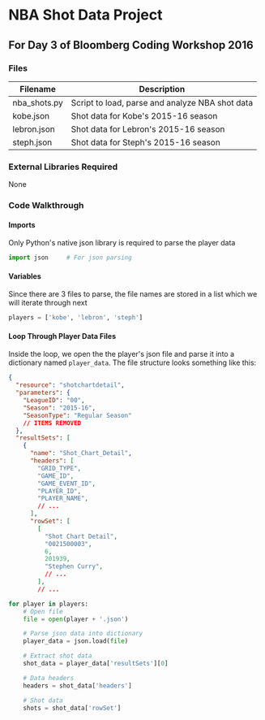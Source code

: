 # NBA Shot Data Project
## For Day 3 of Bloomberg Coding Workshop 2016

### Files

Filename | Description
---|---
nba_shots.py | Script to load, parse and analyze NBA shot data
kobe.json | Shot data for Kobe's 2015-16 season
lebron.json | Shot data for Lebron's 2015-16 season
steph.json | Shot data for Steph's 2015-16 season

### External Libraries Required
None

### Code Walkthrough


#### Imports
Only Python's native json library is required to parse the player data
``` python
import json		# For json parsing

```

#### Variables
Since there are 3 files to parse, the file names are stored in a list which
we will iterate through next

``` python
players = ['kobe', 'lebron', 'steph']

```

#### Loop Through Player Data Files
Inside the loop, we open the the player's json file and parse it into a
dictionary named `player_data`.  The file structure looks something like this:

``` json
{
  "resource": "shotchartdetail",
  "parameters": {
    "LeagueID": "00",
    "Season": "2015-16",
    "SeasonType": "Regular Season"
    // ITEMS REMOVED
  },
  "resultSets": [
    {
      "name": "Shot_Chart_Detail",
      "headers": [
        "GRID_TYPE",
        "GAME_ID",
        "GAME_EVENT_ID",
        "PLAYER_ID",
        "PLAYER_NAME",
        // ...
      ],
      "rowSet": [
        [
          "Shot Chart Detail",
          "0021500003",
          6,
          201939,
          "Stephen Curry",
          // ...
        ],
        // ...
```





``` python
for player in players:
	# Open file
	file = open(player + '.json')

	# Parse json data into dictionary
	player_data = json.load(file)

	# Extract shot data
	shot_data = player_data['resultSets'][0]

	# Data headers
	headers = shot_data['headers']

	# Shot data
	shots = shot_data['rowSet']

```
